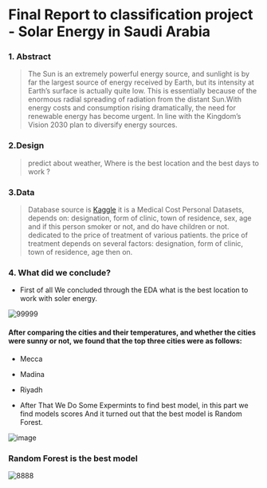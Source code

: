 # Final Report to classification project - Solar Energy in Saudi Arabia

### 1. Abstract

> The Sun is an extremely powerful energy source, and sunlight is by far the largest source of energy received by Earth, but its intensity at Earth’s surface is actually quite low. This is essentially because of the enormous radial spreading of radiation from the distant Sun.With energy costs and consumption rising dramatically, the need for renewable energy has become urgent. 
In line with the Kingdom’s Vision 2030 plan to diversify energy sources.


### 2.Design

> predict about weather, Where is the best location and the best days to work ?

### 3.Data

> Database source is [Kaggle](https://www.kaggle.com/esraamadi/saudi-arabia-weather-history) it is a Medical Cost Personal Datasets, depends on: designation, form of clinic, town of residence, sex, age and if this person smoker or not, and do have children or not.
dedicated to the price of treatment of various patients. the price of treatment depends on several factors: designation, form of clinic, town of residence, age then on.

### 4. What did we conclude?

  * First of all We concluded through the EDA what is the best location to work with soler energy.
          
![99999](https://user-images.githubusercontent.com/93244403/146690370-b47430e9-f720-4b16-8c2a-9a5ad50cd137.png)


#### After comparing the cities and their temperatures, and whether the cities were sunny or not, we found that the top three cities were as follows:
* Mecca
* Madina 
* Riyadh

  
  
  
* After That We Do Some Expermints to find best model, in this part we find models scores And it turned out that the best model is Random Forest.

![image](https://user-images.githubusercontent.com/93244403/146690262-8a5683a2-0d0d-4659-b94f-b20a3f853b71.png)




### Random Forest is the best model

![8888](https://user-images.githubusercontent.com/93244403/146690339-41d2c9c1-3e7e-43a1-8950-b0b5e302f5aa.png)

